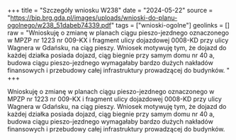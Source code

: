 +++
title = "Szczegóły wniosku W238"
date = "2024-05-22"
source = "https://bip.brg.gda.pl/images/uploads/wnioski-do-planu-ogolnego/w238_51dabeb74339.pdf"
tags = ["wnioski-ogolne"]
geolinks = []
raw = "Wnioskuję o zmianę w planach ciągu pieszo-jezdnego oznaczonego w MPZP nr 1223 nr 009-KX i fragment ulicy dojazdowej 0008-KD przy ulicy Wagnera w Gdańsku, na ciąg pieszy. Wniosek motywuję tym, że dojazd do każdej działka posiada dojazd, ciąg biegnie przy samym domu nr 40 a, budowa ciągu pieszo-jezdnego wymagałaby bardzo dużych nakładów finansowych i przebudowy całej infrastruktury prowadzącej do budynków. "
+++

Wnioskuję o zmianę w planach ciągu pieszo-jezdnego oznaczonego w MPZP nr 1223
nr 009-KX i fragment ulicy dojazdowej 0008-KD przy ulicy Wagnera w Gdańsku, na ciąg pieszy.
Wniosek motywuję tym, że dojazd do każdej działka posiada dojazd, ciąg biegnie przy samym
domu nr 40 a, budowa ciągu pieszo-jezdnego wymagałaby bardzo dużych nakładów
finansowych i przebudowy całej infrastruktury prowadzącej do budynków.



